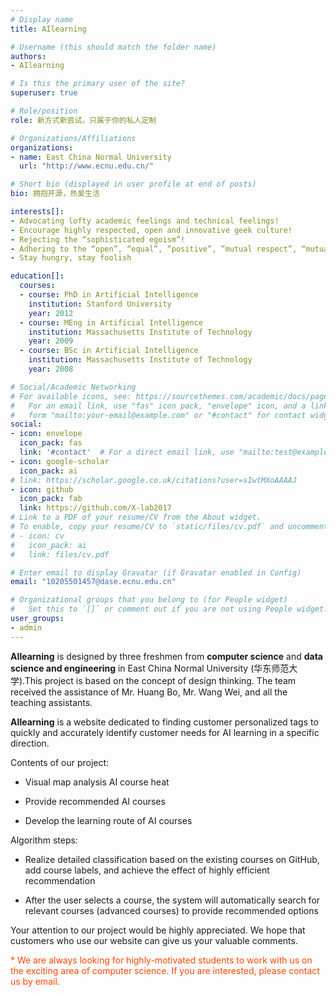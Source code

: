 ```yaml
---
# Display name
title: AIlearning

# Username (this should match the folder name)
authors:
- AIlearning

# Is this the primary user of the site?
superuser: true

# Role/position
role: 新方式新尝试，只属于你的私人定制

# Organizations/Affiliations
organizations:
- name: East China Normal University
  url: "http://www.ecnu.edu.cn/"

# Short bio (displayed in user profile at end of posts)
bio: 拥抱开源，热爱生活

interests[]:
- Advocating lofty academic feelings and technical feelings!
- Encourage highly respected, open and innovative geek culture!
- Rejecting the “sophisticated egoism”!
- Adhering to the “open”, “equal”, ”positive”, ”mutual respect”, “mutual support” culture!
- Stay hungry, stay foolish

education[]:
  courses:
  - course: PhD in Artificial Intelligence
    institution: Stanford University
    year: 2012
  - course: MEng in Artificial Intelligence
    institution: Massachusetts Institute of Technology
    year: 2009
  - course: BSc in Artificial Intelligence
    institution: Massachusetts Institute of Technology
    year: 2008

# Social/Academic Networking
# For available icons, see: https://sourcethemes.com/academic/docs/page-builder/#icons
#   For an email link, use "fas" icon pack, "envelope" icon, and a link in the
#   form "mailto:your-email@example.com" or "#contact" for contact widget.
social:
- icon: envelope
  icon_pack: fas
  link: '#contact'  # For a direct email link, use "mailto:test@example.org".
- icon: google-scholar
  icon_pack: ai
# link: https://scholar.google.co.uk/citations?user=sIwtMXoAAAAJ
- icon: github
  icon_pack: fab
  link: https://github.com/X-lab2017
# Link to a PDF of your resume/CV from the About widget.
# To enable, copy your resume/CV to `static/files/cv.pdf` and uncomment the lines below.
# - icon: cv
#   icon_pack: ai
#   link: files/cv.pdf

# Enter email to display Gravatar (if Gravatar enabled in Config)
email: "10205501457@dase.ecnu.edu.cn"

# Organizational groups that you belong to (for People widget)
#   Set this to `[]` or comment out if you are not using People widget.
user_groups:
- admin
---
```


**AIlearning** is designed by three freshmen from **computer science** and **data science and engineering** in East China Normal University (华东师范大学).This project is based on the concept of design thinking. The team received the assistance of Mr. Huang Bo, Mr. Wang Wei, and all the teaching assistants.

**AIlearning** is a website dedicated to finding customer personalized tags to quickly and accurately identify customer needs for AI learning in a specific direction. 

Contents of our project:

- Visual map analysis AI course heat

- Provide recommended AI courses

- Develop the learning route of AI courses

Algorithm steps:

- Realize detailed classification based on the existing courses on GitHub, add course labels, and achieve the effect of highly efficient recommendation

- After the user selects a course, the system will automatically search for relevant courses (advanced courses) to provide recommended options

Your attention to our project would be highly appreciated. We hope that customers who use our website can give us your valuable comments.

<font color='orangered'>* We are always looking for highly-motivated students to work with us on the exciting area of computer science. If you are interested, please contact us by email.</font>
